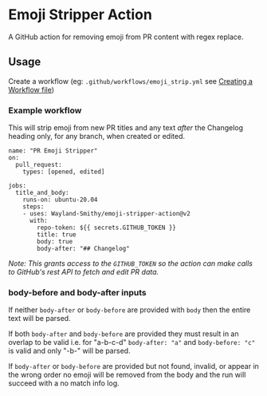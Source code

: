 # Emoji Stripper Action
A GitHub action for removing emoji from PR content with regex replace.

## Usage

Create a workflow (eg: `.github/workflows/emoji_strip.yml` see [Creating a Workflow file](https://help.github.com/en/articles/configuring-a-workflow#creating-a-workflow-file))

### Example workflow
This will strip emoji from new PR titles and any text _after_ the Changelog heading only, for any branch, when created or edited.
```
name: "PR Emoji Stripper"
on:
  pull_request:
    types: [opened, edited]

jobs:
  title_and_body:
    runs-on: ubuntu-20.04
    steps:
    - uses: Wayland-Smithy/emoji-stripper-action@v2
      with:
        repo-token: ${{ secrets.GITHUB_TOKEN }}
        title: true
        body: true
        body-after: "## Changelog"
```

_Note: This grants access to the `GITHUB_TOKEN` so the action can make calls to GitHub's rest API to fetch and edit PR data._

### body-before and body-after inputs
If neither `body-after` or `body-before` are provided with `body` then the entire text will be parsed.

If both `body-after` and `body-before` are provided they must result in an overlap to be valid i.e. for "a-b-c-d" `body-after: "a"` and `body-before: "c"` is valid and only "-b-" will be parsed.

If `body-after` or `body-before` are provided but not found, invalid, or appear in the wrong order no emoji will be removed from the body and the run will succeed with a no match info log.

